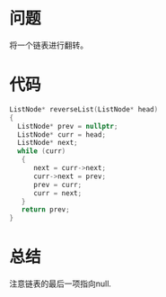 # 问题
将一个链表进行翻转。
# 代码
```c
ListNode* reverseList(ListNode* head)
{
  ListNode* prev = nullptr;
  ListNode* curr = head;
  ListNode* next;
  while (curr)
   {
      next = curr->next;
      curr->next = prev;
      prev = curr;
      curr = next;
   }  
   return prev;
}
```
# 总结
注意链表的最后一项指向null.
